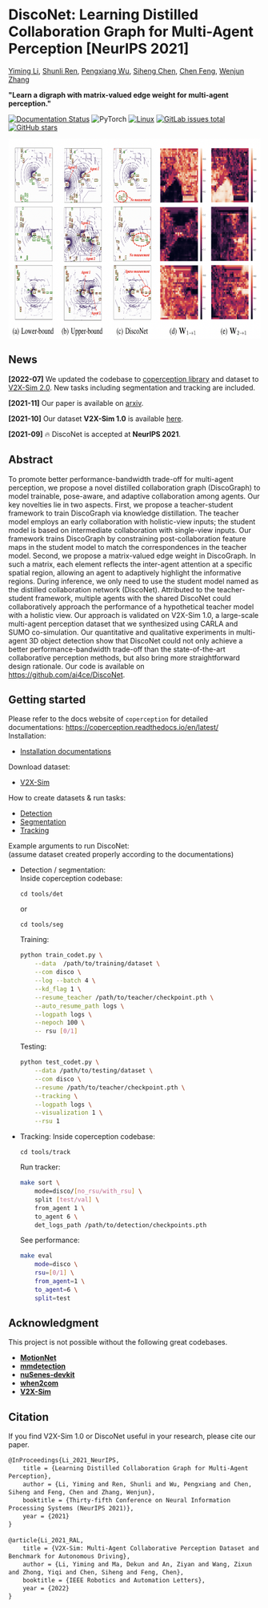 # DiscoNet: Learning Distilled Collaboration Graph for Multi-Agent Perception [NeurIPS 2021]

[Yiming Li](https://scholar.google.com/citations?user=i_aajNoAAAAJ), [Shunli Ren](https://github.com/ShunliRen), [Pengxiang Wu](https://scholar.google.com/citations?user=MXLs7GcAAAAJ&hl=en), [Siheng Chen](https://scholar.google.com/citations?user=W_Q33RMAAAAJ&hl=en), [Chen Feng](https://scholar.google.com/citations?user=YeG8ZM0AAAAJ), [Wenjun Zhang](https://www.researchgate.net/profile/Wenjun-Zhang-29)

**"Learn a digraph with matrix-valued edge weight for multi-agent perception."**  

[![Documentation Status](https://readthedocs.org/projects/coperception/badge/?version=latest)](https://coperception.readthedocs.io/en/latest/?badge=latest)
![PyTorch](https://img.shields.io/badge/PyTorch-%23EE4C2C.svg?logo=PyTorch&logoColor=white)
[![Linux](https://svgshare.com/i/Zhy.svg)](https://svgshare.com/i/Zhy.svg)
[![GitLab issues total](https://badgen.net/github/issues/ai4ce/DiscoNet)](https://gitlab.com/ai4ce/V2X-Sim/issues)
[![GitHub stars](https://img.shields.io/github/stars/ai4ce/DiscoNet.svg?style=social&label=Star&maxAge=2592000)](https://GitHub.com/ai4ce/V2X-Sim/stargazers/)

<p align="center"><img src='img.png' align="center" height="400px"> </p>

## News
**[2022-07]**  We updated the codebase to [coperception library](https://github.com/coperception/coperception) and dataset to [V2X-Sim 2.0](https://ai4ce.github.io/V2X-Sim). New tasks including segmentation and tracking are included.

**[2021-11]**  Our paper is available on [arxiv](https://arxiv.org/pdf/2111.00643.pdf).

**[2021-10]**  Our dataset **V2X-Sim 1.0** is available [here](https://ai4ce.github.io/V2X-Sim/).

**[2021-09]**  🔥 DiscoNet is accepted at **NeurIPS 2021**.

## Abstract
To promote better performance-bandwidth trade-off for multi-agent perception, we propose a novel distilled collaboration graph (DiscoGraph) to model trainable, pose-aware, and adaptive collaboration among agents. Our key novelties lie in two aspects. First, we propose a teacher-student framework to train DiscoGraph via knowledge distillation. The teacher model employs an early collaboration with holistic-view inputs; the student model is based on intermediate collaboration with single-view inputs. Our framework trains DiscoGraph by constraining post-collaboration feature maps in the student model to match the correspondences in the teacher model. Second, we propose a matrix-valued edge weight in DiscoGraph. In such a matrix, each element reflects the inter-agent attention at a specific spatial region, allowing an agent to adaptively highlight the informative regions. During inference, we only need to use the student model named as the distilled collaboration network (DiscoNet). Attributed to the teacher-student framework, multiple agents with the shared DiscoNet could collaboratively approach the performance of a hypothetical teacher model with a holistic view. Our approach is validated on V2X-Sim 1.0, a large-scale multi-agent perception dataset that we synthesized using CARLA and SUMO co-simulation. Our quantitative and qualitative experiments in multi-agent 3D object detection show that DiscoNet could not only achieve a better performance-bandwidth trade-off than the state-of-the-art collaborative perception methods, but also bring more straightforward design rationale. Our code is available on https://github.com/ai4ce/DiscoNet.

## Getting started
Please refer to the docs website of `coperception` for detailed documentations: https://coperception.readthedocs.io/en/latest/  
Installation:
- [Installation documentations](https://coperception.readthedocs.io/en/latest/getting_started/installation/)

Download dataset:
- [V2X-Sim](https://coperception.readthedocs.io/en/latest/datasets/v2x_sim/)

How to create datasets & run tasks:
- [Detection](https://coperception.readthedocs.io/en/latest/tools/det/)
- [Segmentation](https://coperception.readthedocs.io/en/latest/tools/seg/)
- [Tracking](https://coperception.readthedocs.io/en/latest/tools/track/)

Example arguments to run DiscoNet:  
(assume dataset created properly according to the documentations)
- Detection / segmentation:  
    Inside coperception codebase:
    ```
    cd tools/det
    ```
    or
    ```
    cd tools/seg
    ```

    Training:
    ```bash
	python train_codet.py \
        --data  /path/to/training/dataset \
        --com disco \
        --log --batch 4 \
        --kd_flag 1 \
        --resume_teacher /path/to/teacher/checkpoint.pth \
        --auto_resume_path logs \
        --logpath logs \
        --nepoch 100 \
        -- rsu [0/1]
    ```

    Testing:
    ```bash
	python test_codet.py \
        --data /path/to/testing/dataset \
        --com disco \
        --resume /path/to/teacher/checkpoint.pth \
        --tracking \
        --logpath logs \
        --visualization 1 \
        --rsu 1
    ```

- Tracking:
    Inside coperception codebase:
    ```
    cd tools/track
    ```
    Run tracker:
    ```bash
    make sort \
        mode=disco/[no_rsu/with_rsu] \
        split [test/val] \
        from_agent 1 \
        to_agent 6 \
        det_logs_path /path/to/detection/checkpoints.pth 
    ```
    See performance:
    ```bash
    make eval
        mode=disco \
        rsu=[0/1] \
        from_agent=1 \
        to_agent=6 \
        split=test
    ```

## Acknowledgment  
This project is not possible without the following great codebases.
* [**MotionNet**](https://github.com/pxiangwu/MotionNet)
* [**mmdetection**](https://github.com/open-mmlab/mmdetection)
* [**nuSenes-devkit**](https://github.com/nutonomy/nuscenes-devkit)
* [**when2com**](https://github.com/GT-RIPL/MultiAgentPerception)
* [**V2X-Sim**](https://github.com/ai4ce/V2X-Sim)

## Citation
If you find V2X-Sim 1.0 or DiscoNet useful in your research, please cite our paper.
```
@InProceedings{Li_2021_NeurIPS,
    title = {Learning Distilled Collaboration Graph for Multi-Agent Perception},
    author = {Li, Yiming and Ren, Shunli and Wu, Pengxiang and Chen, Siheng and Feng, Chen and Zhang, Wenjun},
    booktitle = {Thirty-fifth Conference on Neural Information Processing Systems (NeurIPS 2021)},
    year = {2021}
}

@article{Li_2021_RAL,
    title = {V2X-Sim: Multi-Agent Collaborative Perception Dataset and Benchmark for Autonomous Driving},
    author = {Li, Yiming and Ma, Dekun and An, Ziyan and Wang, Zixun and Zhong, Yiqi and Chen, Siheng and Feng, Chen},
    booktitle = {IEEE Robotics and Automation Letters},
    year = {2022}
}
```
